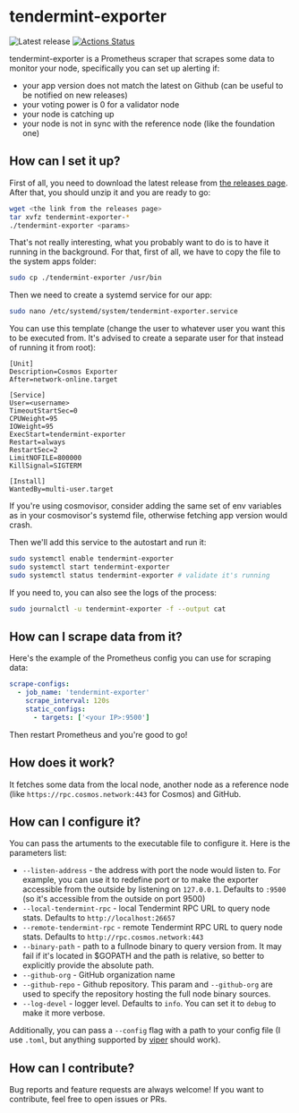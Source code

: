 # tendermint-exporter

![Latest release](https://img.shields.io/github/v/release/solarlabsteam/tendermint-exporter)
[![Actions Status](https://github.com/solarlabsteam/tendermint-exporter/workflows/test/badge.svg)](https://github.com/solarlabsteam/tendermint-exporter/actions)

tendermint-exporter is a Prometheus scraper that scrapes some data to monitor your node, specifically you can set up alerting if:
- your app version does not match the latest on Github (can be useful to be notified on new releases)
- your voting power is 0 for a validator node
- your node is catching up
- your node is not in sync with the reference node (like the foundation one)

## How can I set it up?

First of all, you need to download the latest release from [the releases page](https://github.com/solarlabsteam/tendermint-exporter/releases/). After that, you should unzip it and you are ready to go:

```sh
wget <the link from the releases page>
tar xvfz tendermint-exporter-*
./tendermint-exporter <params>
```

That's not really interesting, what you probably want to do is to have it running in the background. For that, first of all, we have to copy the file to the system apps folder:

```sh
sudo cp ./tendermint-exporter /usr/bin
```

Then we need to create a systemd service for our app:

```sh
sudo nano /etc/systemd/system/tendermint-exporter.service
```

You can use this template (change the user to whatever user you want this to be executed from. It's advised to create a separate user for that instead of running it from root):

```
[Unit]
Description=Cosmos Exporter
After=network-online.target

[Service]
User=<username>
TimeoutStartSec=0
CPUWeight=95
IOWeight=95
ExecStart=tendermint-exporter
Restart=always
RestartSec=2
LimitNOFILE=800000
KillSignal=SIGTERM

[Install]
WantedBy=multi-user.target
```

If you're using cosmovisor, consider adding the same set of env variables as in your cosmovisor's systemd file, otherwise fetching app version would crash.

Then we'll add this service to the autostart and run it:

```sh
sudo systemctl enable tendermint-exporter
sudo systemctl start tendermint-exporter
sudo systemctl status tendermint-exporter # validate it's running
```

If you need to, you can also see the logs of the process:

```sh
sudo journalctl -u tendermint-exporter -f --output cat
```

## How can I scrape data from it?

Here's the example of the Prometheus config you can use for scraping data:

```yaml
scrape-configs:
  - job_name: 'tendermint-exporter'
    scrape_interval: 120s
    static_configs:
      - targets: ['<your IP>:9500']
```

Then restart Prometheus and you're good to go!

## How does it work?

It fetches some data from the local node, another node as a reference node (like `https://rpc.cosmos.network:443` for Cosmos) and GitHub.

## How can I configure it?

You can pass the artuments to the executable file to configure it. Here is the parameters list:

- `--listen-address` - the address with port the node would listen to. For example, you can use it to redefine port or to make the exporter accessible from the outside by listening on `127.0.0.1`. Defaults to `:9500` (so it's accessible from the outside on port 9500)
- `--local-tendermint-rpc` - local Tendermint RPC URL to query node stats. Defaults to `http://localhost:26657`
- `--remote-tendermint-rpc` - remote Tendermint RPC URL to query node stats. Defaults to `http://rpc.cosmos.network:443`
- `--binary-path` - path to a fullnode binary to query version from. It may fail if it's located in $GOPATH and the path is relative, so better to explicitly provide the absolute path.
- `--github-org` - GitHub organization name
- `--github-repo` - Github repository. This param and `--github-org` are used to specify the repository hosting the full node binary sources.
- `--log-devel` - logger level. Defaults to `info`. You can set it to `debug` to make it more verbose.

Additionally, you can pass a `--config` flag with a path to your config file (I use `.toml`, but anything supported by [viper](https://github.com/spf13/viper) should work).

## How can I contribute?

Bug reports and feature requests are always welcome! If you want to contribute, feel free to open issues or PRs.
